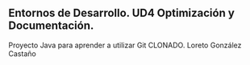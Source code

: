 ## Entornos de Desarrollo. UD4 Optimización y Documentación.
Proyecto Java para aprender a utilizar Git CLONADO.
Loreto González Castaño
